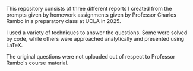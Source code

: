 This repository consists of three different reports I created from the prompts given by homework assignments given by Professor Charles Rambo 
in a preparatory class at UCLA in 2025.

I used a variety of techniques to answer the questions. Some were solved by code, while others were approached analytically and presented 
using LaTeX.

The original questions were not uploaded out of respect to Professor Rambo's course material.
